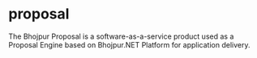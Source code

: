 # proposal
The Bhojpur Proposal is a software-as-a-service product used as a Proposal Engine based on Bhojpur.NET Platform for application delivery.
